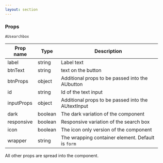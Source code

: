 ```yaml
---
layout: section
---
```


### Props

`AUsearchbox`

| Prop name  | Type    | Description
|------------|-------------------------------------------------------------------------------------- | --- |
| label          | string   | Label text
| btnText        | string   | text on the button
| btnProps       | object   | Additional props to be passed into the AUbutton
| id             | string   | Id of the text input
| inputProps     | object   | Additional props to be passed into the AUtextInput
| dark           | boolean  | The dark variation of the component
| responsive     | boolean  | Responsive variation of the search box
| icon           | boolean  | The icon only version of the component
| wrapper        | string   | The wrapping container element. Default is `form`


All other props are spread into the component.
